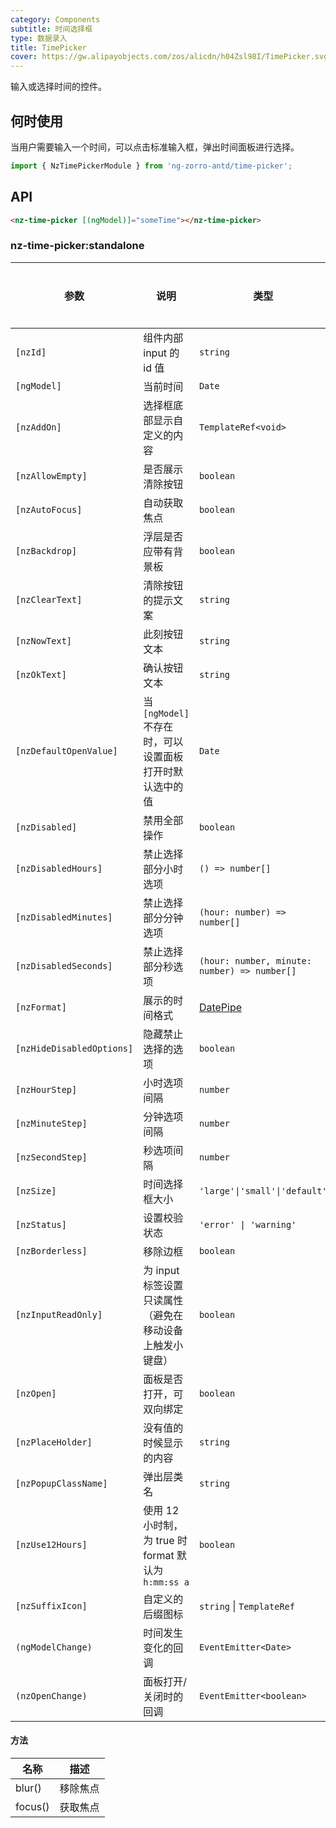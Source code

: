 ```yaml
---
category: Components
subtitle: 时间选择框
type: 数据录入
title: TimePicker
cover: https://gw.alipayobjects.com/zos/alicdn/h04Zsl98I/TimePicker.svg
---
```


输入或选择时间的控件。

## 何时使用

当用户需要输入一个时间，可以点击标准输入框，弹出时间面板进行选择。

```ts
import { NzTimePickerModule } from 'ng-zorro-antd/time-picker';
```

## API

```html
<nz-time-picker [(ngModel)]="someTime"></nz-time-picker>
```

### nz-time-picker:standalone

| 参数                      | 说明                                                    | 类型                                               | 默认值         | 全局配置 |
| ------------------------- | ------------------------------------------------------- | -------------------------------------------------- | -------------- | -------- |
| `[nzId]`                  | 组件内部 input 的 id 值                                 | `string`                                           | -              |
| `[ngModel]`               | 当前时间                                                | `Date`                                             | -              |
| `[nzAddOn]`               | 选择框底部显示自定义的内容                              | `TemplateRef<void>`                                | -              |
| `[nzAllowEmpty]`          | 是否展示清除按钮                                        | `boolean`                                          | `true`         | ✅       |
| `[nzAutoFocus]`           | 自动获取焦点                                            | `boolean`                                          | `false`        |
| `[nzBackdrop]`            | 浮层是否应带有背景板                                    | `boolean`                                          | `false`        |
| `[nzClearText]`           | 清除按钮的提示文案                                      | `string`                                           | `'clear'`      | ✅       |
| `[nzNowText]`             | 此刻按钮文本                                            | `string`                                           | `"此刻"`       | ✅       |
| `[nzOkText]`              | 确认按钮文本                                            | `string`                                           | `"确定"`       | ✅       |
| `[nzDefaultOpenValue]`    | 当 `[ngModel]` 不存在时，可以设置面板打开时默认选中的值 | `Date`                                             | `new Date()`   |
| `[nzDisabled]`            | 禁用全部操作                                            | `boolean`                                          | `false`        |
| `[nzDisabledHours]`       | 禁止选择部分小时选项                                    | `() => number[]`                                   | -              |
| `[nzDisabledMinutes]`     | 禁止选择部分分钟选项                                    | `(hour: number) => number[]`                       | -              |
| `[nzDisabledSeconds]`     | 禁止选择部分秒选项                                      | `(hour: number, minute: number) => number[]`       | -              |
| `[nzFormat]`              | 展示的时间格式                                          | [DatePipe](https://angular.io/api/common/DatePipe) | `"HH:mm:ss"`   | ✅       |
| `[nzHideDisabledOptions]` | 隐藏禁止选择的选项                                      | `boolean`                                          | `false`        |
| `[nzHourStep]`            | 小时选项间隔                                            | `number`                                           | `1`            | ✅       |
| `[nzMinuteStep]`          | 分钟选项间隔                                            | `number`                                           | `1`            | ✅       |
| `[nzSecondStep]`          | 秒选项间隔                                              | `number`                                           | `1`            | ✅       |
| `[nzSize]`                | 时间选择框大小                                          | `'large'\|'small'\|'default'`                      | `'default'`    |
| `[nzStatus]`              | 设置校验状态                                            | `'error' \| 'warning'`                             | -              |
| `[nzBorderless]`          | 移除边框                                                | `boolean`                                          | `false`        | -        |
| `[nzInputReadOnly]`       | 为 input 标签设置只读属性（避免在移动设备上触发小键盘） | `boolean`                                          | `false`        | -        |
| `[nzOpen]`                | 面板是否打开，可双向绑定                                | `boolean`                                          | `false`        |
| `[nzPlaceHolder]`         | 没有值的时候显示的内容                                  | `string`                                           | `"请选择时间"` |
| `[nzPopupClassName]`      | 弹出层类名                                              | `string`                                           | `''`           | ✅       |
| `[nzUse12Hours]`          | 使用 12 小时制，为 true 时 format 默认为`h:mm:ss a`     | `boolean`                                          | `false`        | ✅       |
| `[nzSuffixIcon]`          | 自定义的后缀图标                                        | `string` \| `TemplateRef`                          | -              | ✅       |
| `(ngModelChange)`         | 时间发生变化的回调                                      | `EventEmitter<Date>`                               | -              |
| `(nzOpenChange)`          | 面板打开/关闭时的回调                                   | `EventEmitter<boolean>`                            | -              |

#### 方法

| 名称    | 描述     |
| ------- | -------- |
| blur()  | 移除焦点 |
| focus() | 获取焦点 |
